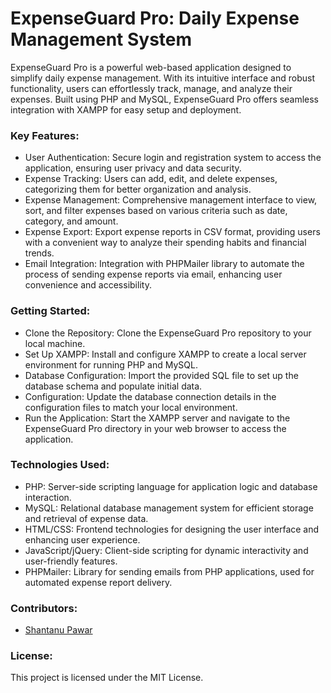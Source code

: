 # ExpenseGuard Pro: Daily Expense Management System
ExpenseGuard Pro is a powerful web-based application designed to simplify daily expense management. With its intuitive interface and robust functionality, users can effortlessly track, manage, and analyze their expenses. Built using PHP and MySQL, ExpenseGuard Pro offers seamless integration with XAMPP for easy setup and deployment.

### Key Features:
- User Authentication: Secure login and registration system to access the application, ensuring user privacy and data security.
- Expense Tracking: Users can add, edit, and delete expenses, categorizing them for better organization and analysis.
- Expense Management: Comprehensive management interface to view, sort, and filter expenses based on various criteria such as date, category, and amount.
- Expense Export: Export expense reports in CSV format, providing users with a convenient way to analyze their spending habits and financial trends.
- Email Integration: Integration with PHPMailer library to automate the process of sending expense reports via email, enhancing user convenience and accessibility.
### Getting Started:
- Clone the Repository: Clone the ExpenseGuard Pro repository to your local machine.
- Set Up XAMPP: Install and configure XAMPP to create a local server environment for running PHP and MySQL.
- Database Configuration: Import the provided SQL file to set up the database schema and populate initial data.
- Configuration: Update the database connection details in the configuration files to match your local environment.
- Run the Application: Start the XAMPP server and navigate to the ExpenseGuard Pro directory in your web browser to access the application.
### Technologies Used:
- PHP: Server-side scripting language for application logic and database interaction.
- MySQL: Relational database management system for efficient storage and retrieval of expense data.
- HTML/CSS: Frontend technologies for designing the user interface and enhancing user experience.
- JavaScript/jQuery: Client-side scripting for dynamic interactivity and user-friendly features.
- PHPMailer: Library for sending emails from PHP applications, used for automated expense report delivery.
### Contributors:
- [Shantanu Pawar](https://github.com/Shantanupawar77)
### License:
This project is licensed under the MIT License.
